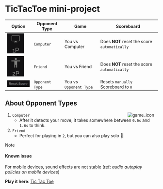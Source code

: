 # TicTacToe mini-project

| Option                                                                              | Opponent Type   | Game                   | Scoreboard                                   |
| ----------------------------------------------------------------------------------- | --------------- | ---------------------- | -------------------------------------------- |
| <img src="./images/opponentType_computer.png" width="56" alt="opponent_computer" /> | `Computer`      | You vs Computer        | Does **NOT** reset the score `automatically` |
| <img src="./images/opponentType_friend.png" width="56" alt="opponent_friend" />     | `Friend`        | You vs Friend          | Does **NOT** reset the score `automatically` |
| <img src="./images/resetScore.png" width="100px" alt="reset_score_button" />         | `Opponent Type` | You vs `Opponent Type` | Resets `manually` Scoreboard to `0`          |

## About Opponent Types

<img src="https://cdn-icons-png.flaticon.com/512/18975/18975212.png" width="100" alt="game_icon" align="right" />

1. `Computer`
   - After it detects your move, it takes somewhere between `0.6s` and `1.6s` to think.
2. `Friend`
   - Perfect for playing in `2`, but you can also play solo 🥸

> [!NOTE]
>
> #### Known Issue
>
> For mobile devices, sound effects are not stable (<ins>ref:</ins> _audio autoplay policies on mobile devices_)

**Play it here**: [Tic Tac Toe](https://loghindev.github.io/TicTacToe/)
